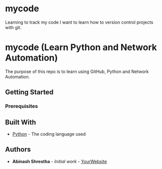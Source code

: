 # mycode
Learning to track my code
I want to learn how to version control projects with git.
# mycode (Learn Python and Network Automation)
The purpose of this repo is to learn using GitHub, Python and Network Automation.

## Getting Started

### Prerequisites

## Built With

* [Python](https://www.python.org/) - The coding language used

## Authors

* **Abinash Shrestha** - *Initial work* - [YourWebsite](https://example.com/)
